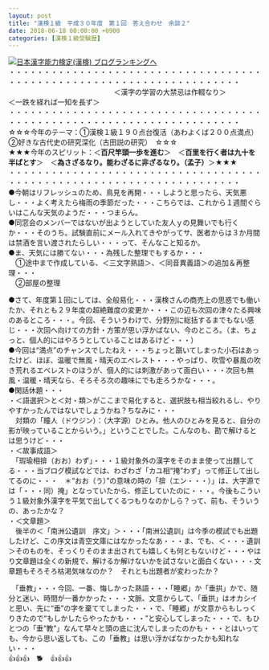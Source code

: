 ```yaml
---
layout: post
title: "漢検１級　平成３０年度　第１回　答え合わせ　余談２"
date: 2018-06-18 00:00:00 +0900
categories: [漢検１級受験歴]
---
```


[![](/syuusyuu9701/assets/images/漢検１級-平成３０年度-第１回-答え合わせ-余談２-br_c_3028_1.gif)](http://blog.with2.net/link.php?1659096:3028 "日本漢字能力検定(漢検) ブログランキングへ")[日本漢字能力検定(漢検) ブログランキングへ](http://blog.with2.net/link.php?1659096:3028)  
・・・・・・・・・・・・・・・・・・・・・・・・・・・・・・・・・・・・・・・・・・・・・・・・・・・・・・・・・・・・・・・・・・・・・  
　　　　　　　　　　　　　　　＜漢字の学習の大禁忌は作輟なり＞　　　　　＜一跌を経れば一知を長ず＞　　　　　  
・・・・・・・・・・・・・・・・・・・・・・・・・・・・・・・・・・・・・・・・・・・・・・・・・・・・・・・・・・・・・・・・・・・・・  
☆☆☆今年のテーマ：①漢検１級１９０点台復活（あわよくば２００点満点）　②好きな古代史の研究深化（古田説の研究）　☆☆☆  
★★★今年のスピリット：＜**百尺竿頭一歩を進む**＞　＜**百里を行く者は九十を半ばとす**＞　＜**為さざるなり。能わざるに非ざるなり。（孟子）**＞★★★  
・・・・・・・・・・・・・・・・・・・・・・・・・・・・・・・・・・・・・・・・・・・・・・・・・・・・・・・・・・・・・・・・・・・・・  
●今朝はリフレッシュのため、鳥見を再開・・・しようと思ったら、天気悪し・・・よく考えたら梅雨の季節だった・・・こちらでは、これから１週間ぐらいはこんな天気のようだ・・・つまらん。  
●同窓会のメンバーではないが出ようとしていた友人ｙの見舞いでも行くか・・・そのうち。試験直前にメール入れてきやがってサ、医者からは３か月間は禁酒を言い渡されたらしい・・・って、そんなこと知るか。  
●ま、天気には勝てない・・・為残した整理でもするか・・・  
　①途中まで作成している、＜三文字熟語＞、＜同音異義語＞の追加＆再整理・・・  
　②部屋の整理  
  
●さて、年度第１回にしては、全般易化・・・漢検さんの商売上の思惑でも働いたか、それとも２９年度の超絶難度の変更か・・・この辺も次回の津々たる興味のあるところ・・・。今回、そういうわけで、分野別に総括するまでもない感じ・・・次回へ向けての方針・方策が思い浮かばない、今のところ。（ま、ちょっと、個人的にはやろうとしていることはあるけど・・・）  
●今回は“満点”のチャンスでしたねえ・・・ちょっと躓いてしまった小石はあったけど、ほぼ、温暖で無風・晴天のエベレスト・・・やっぱり、吹雪や暴風の吹き荒れるエベレストのほうが、個人的には刺激があって面白い・・・次回も無風・温暖・晴天なら、そろそろ次の趣味にでも走ろうかな・・・。  
●閑話休題・・・  
・＜語選択＞と＜対・類＞がここまで易化すると、選択肢も相当絞れるし、やりやすかったんではないでしょうかね？ちなみに・・・  
　対類の「瞳人（ドウジン）：（大字源）ひとみ。他人のひとみを見ると、自分の影が映っていることからいう。」ということでした。こんなのも、勘で解けるとは思うけど・・・  
・＜故事成語＞　  
　「瑕瑜相揜（おお）わず」・・・１級対象外の漢字をそのまま使って出題してる・・・当ブログ模試などでは、わざわざ「カユ相“掩”わず」って修正して出してるのに・・・　＊“おお（う）”の意味の時の「揜（エン・・・）」は、大字源では「・・・同）掩」となっていたから、修正していたのに・・・。今後もこういう１級対象外漢字を平気で出してくるつもりなのかしら？って、前も、そういうの、あったかな？  
・＜文章題＞  
　後半の＜「南洲公遺訓　序文」＞・・・「南洲公遺訓」は今季の模試でも出題したけど、この序文は青空文庫にはなかったなあ・・・ま、でも、＜・・・遺訓＞そのものを、そっくりそのまま出されても嬉しくも何ともないけど・・・やはり文章題は全くの新規で、解けるか解けないかを試さないと面白くない・・・文章題もそろそろ枯渇気味なのか？　それとも出題者が変わったか？  
  
　「垂教」・・・今回、一番、悔しかった熟語・・・「睡郷」か「垂拱」かで、随分と迷い、時間が一番かかった・・・文脈、文意からして、「垂拱」はオカシイと思い、先に“垂”の字を棄ててしまった・・・で、「睡郷」が文意からもしっくりきたので“もしかしたらやったかも・・・”と安心してしまった・・・で、もひとつの「垂“教”」なんて早々と頭の底に沈んでしまったのかも・・・とはいっても、今から思い返しても、この「垂教」は思い浮かばなかったかも知れない・・・  
👍👍👍　🐕　👍👍👍